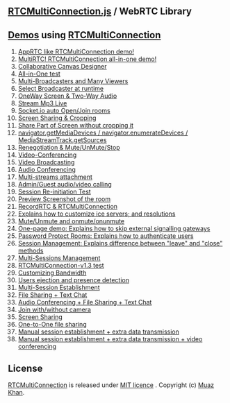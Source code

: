 ## [RTCMultiConnection.js](http://www.rtcmulticonnection.org/) / WebRTC Library

## [Demos](https://www.webrtc-experiment.com/RTCMultiConnection/) using [RTCMultiConnection](http://www.RTCMultiConnection.org/)

<ol>
                <li><a href="https://www.webrtc-experiment.com/RTCMultiConnection/AppRTC-Look.html">AppRTC like RTCMultiConnection demo!</a></li>
                <li><a href="https://www.webrtc-experiment.com/RTCMultiConnection/MultiRTC/">MultiRTC! RTCMultiConnection all-in-one demo!</a></li>
                <li><a href="https://www.webrtc-experiment.com/Canvas-Designer/">Collaborative Canvas Designer</a></li>
				<li><a href="https://www.webrtc-experiment.com/RTCMultiConnection/all-in-one.html">All-in-One test</a></li>
                <li><a href="https://www.webrtc-experiment.com/RTCMultiConnection/Multi-Broadcasters-and-Many-Viewers.html">Multi-Broadcasters and Many Viewers</a></li>
                <li><a href="https://www.webrtc-experiment.com/RTCMultiConnection/select-broadcaster-at-runtime.html">Select Broadcaster at runtime</a></li>
                <li><a href="https://www.webrtc-experiment.com/RTCMultiConnection/OneWay-Screen-TwoWay-Audio.html">OneWay Screen & Two-Way Audio</a></li>
                <li><a href="https://www.webrtc-experiment.com/RTCMultiConnection/stream-mp3-live.html">Stream Mp3 Live</a></li>
                <li><a href="https://www.webrtc-experiment.com/RTCMultiConnection/socketio-auto-open-join-room.html">Socket.io auto Open/Join rooms</a></li>                
                <li><a href="https://www.webrtc-experiment.com/RTCMultiConnection/cropped-screen-sharing.html">Screen Sharing & Cropping</a></li>
                <li><a href="https://www.webrtc-experiment.com/RTCMultiConnection/RTCMultiConnection.sharePartOfScreen.html">Share Part of Screen without cropping it</a></li>                
                <li><a href="https://www.webrtc-experiment.com/RTCMultiConnection/getMediaDevices.html">navigator.getMediaDevices / navigator.enumerateDevices / MediaStreamTrack.getSources</a></li>
				<li><a href="https://www.webrtc-experiment.com/RTCMultiConnection/Renegotiation.html">Renegotiation & Mute/UnMute/Stop</a></li>
				<li><a href="https://www.webrtc-experiment.com/RTCMultiConnection/videoconferencing.html">Video-Conferencing</a></li>
				<li><a href="https://www.webrtc-experiment.com/RTCMultiConnection/video-broadcasting.html">Video Broadcasting</a></li>
                <li><a href="https://www.webrtc-experiment.com/RTCMultiConnection/audioconferencing.html">Audio Conferencing</a></li>
                <li><a href="https://www.webrtc-experiment.com/RTCMultiConnection/multi-streams-attachment.html">Multi-streams attachment</a></li>
				<li><a href="https://www.webrtc-experiment.com/RTCMultiConnection/admin-guest.html">Admin/Guest audio/video calling</a></li>
				<li><a href="https://www.webrtc-experiment.com/RTCMultiConnection/session-reinitiation.html">Session Re-initiation Test</a></li>
				<li><a href="https://www.webrtc-experiment.com/RTCMultiConnection/rooms-screenshots.html">Preview Screenshot of the room</a></li>
				<li><a href="https://www.webrtc-experiment.com/RTCMultiConnection/RecordRTC-and-RTCMultiConnection.html">RecordRTC & RTCMultiConnection</a></li>
                <li><a href="https://www.webrtc-experiment.com/RTCMultiConnection/features.html">Explains how to customize ice servers; and resolutions</a></li>
                <li><a href="https://www.webrtc-experiment.com/RTCMultiConnection/mute-unmute.html">Mute/Unmute and onmute/onunmute</a></li>
                <li><a href="https://www.webrtc-experiment.com/RTCMultiConnection/one-page-demo.html">One-page demo: Explains how to skip external signalling gateways</a></li>
                <li><a href="https://www.webrtc-experiment.com/RTCMultiConnection/password-protect-rooms.html">Password Protect Rooms: Explains how to authenticate users</a></li>
                <li><a href="https://www.webrtc-experiment.com/RTCMultiConnection/session-management.html">Session Management: Explains difference between "leave" and "close" methods</a></li>
                <li><a href="https://www.webrtc-experiment.com/RTCMultiConnection/multi-sessions-management.html">Multi-Sessions Management</a></li>
				<li><a href="https://www.webrtc-experiment.com/RTCMultiConnection/RTCMultiConnection-v1.3-demo.html">RTCMultiConnection-v1.3 test</a></li>
				<li><a href="https://www.webrtc-experiment.com/RTCMultiConnection/bandwidth.html">Customizing Bandwidth</a></li>
				<li><a href="https://www.webrtc-experiment.com/RTCMultiConnection/users-ejection.html">Users ejection and presence detection</a></li>				
                <li><a href="https://www.webrtc-experiment.com/RTCMultiConnection/multi-session-establishment.html">Multi-Session Establishment</a></li>
                <li><a href="https://www.webrtc-experiment.com/RTCMultiConnection/group-file-sharing-plus-text-chat.html">File Sharing + Text Chat</a></li>
                <li><a href="https://www.webrtc-experiment.com/RTCMultiConnection/audio-conferencing-data-sharing.html">Audio Conferencing + File Sharing + Text Chat</a></li>
                <li><a href="https://www.webrtc-experiment.com/RTCMultiConnection/join-with-or-without-camera.html">Join with/without camera</a></li>
                <li><a href="https://www.webrtc-experiment.com/RTCMultiConnection/screen-sharing.html">Screen Sharing</a></li>
                <li><a href="https://www.webrtc-experiment.com/RTCMultiConnection/one-to-one-filesharing.html">One-to-One file sharing</a></li>
                <li><a href="https://www.webrtc-experiment.com/RTCMultiConnection/manual-session-establishment-plus-extra-data-transmission.html">Manual session establishment + extra data transmission</a></li>
                <li><a href="https://www.webrtc-experiment.com/RTCMultiConnection/manual-session-establishment-plus-extra-data-transmission-plus-videoconferencing.html">Manual session establishment + extra data transmission + video conferencing</a></li>
</ol>

## License

[RTCMultiConnection](https://github.com/muaz-khan/RTCMultiConnection) is released under [MIT licence](https://www.webrtc-experiment.com/licence/) . Copyright (c) [Muaz Khan](https://plus.google.com/+MuazKhan).
